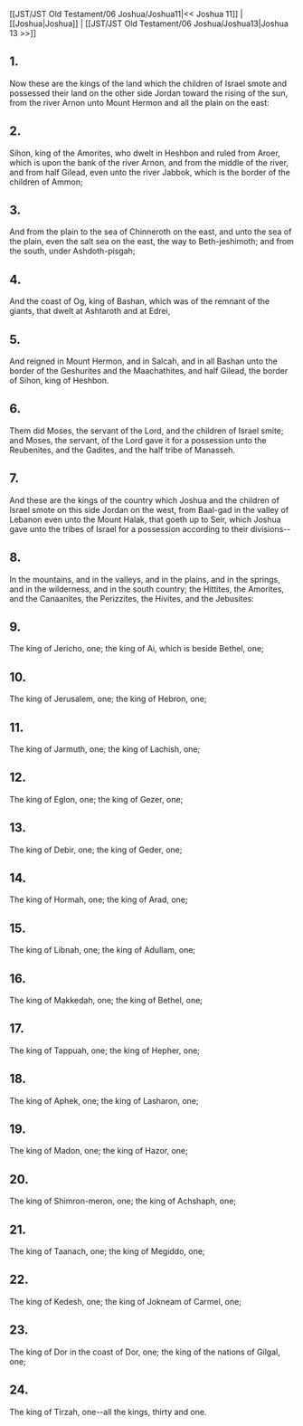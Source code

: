 [[JST/JST Old Testament/06 Joshua/Joshua11|<< Joshua 11]] | [[Joshua|Joshua]] | [[JST/JST Old Testament/06 Joshua/Joshua13|Joshua 13 >>]]
## 1.
Now these are the kings of the land which the children of Israel smote and possessed their land on the other side Jordan toward the rising of the sun, from the river Arnon unto Mount Hermon and all the plain on the east:
## 2.
Sihon, king of the Amorites, who dwelt in Heshbon and ruled from Aroer, which is upon the bank of the river Arnon, and from the middle of the river, and from half Gilead, even unto the river Jabbok, which is the border of the children of Ammon;
## 3.
And from the plain to the sea of Chinneroth on the east, and unto the sea of the plain, even the salt sea on the east, the way to Beth-jeshimoth; and from the south, under Ashdoth-pisgah;
## 4.
And the coast of Og, king of Bashan, which was of the remnant of the giants, that dwelt at Ashtaroth and at Edrei,
## 5.
And reigned in Mount Hermon, and in Salcah, and in all Bashan unto the border of the Geshurites and the Maachathites, and half Gilead, the border of Sihon, king of Heshbon.
## 6.
Them did Moses, the servant of the Lord, and the children of Israel smite; and Moses, the servant, of the Lord gave it for a possession unto the Reubenites, and the Gadites, and the half tribe of Manasseh.
## 7.
And these are the kings of the country which Joshua and the children of Israel smote on this side Jordan on the west, from Baal-gad in the valley of Lebanon even unto the Mount Halak, that goeth up to Seir, which Joshua gave unto the tribes of Israel for a possession according to their divisions\--
## 8.
In the mountains, and in the valleys, and in the plains, and in the springs, and in the wilderness, and in the south country; the Hittites, the Amorites, and the Canaanites, the Perizzites, the Hivites, and the Jebusites:
## 9.
The king of Jericho, one; the king of Ai, which is beside Bethel, one;
## 10.
The king of Jerusalem, one; the king of Hebron, one;
## 11.
The king of Jarmuth, one; the king of Lachish, one;
## 12.
The king of Eglon, one; the king of Gezer, one;
## 13.
The king of Debir, one; the king of Geder, one;
## 14.
The king of Hormah, one; the king of Arad, one;
## 15.
The king of Libnah, one; the king of Adullam, one;
## 16.
The king of Makkedah, one; the king of Bethel, one;
## 17.
The king of Tappuah, one; the king of Hepher, one;
## 18.
The king of Aphek, one; the king of Lasharon, one;
## 19.
The king of Madon, one; the king of Hazor, one;
## 20.
The king of Shimron-meron, one; the king of Achshaph, one;
## 21.
The king of Taanach, one; the king of Megiddo, one;
## 22.
The king of Kedesh, one; the king of Jokneam of Carmel, one;
## 23.
The king of Dor in the coast of Dor, one; the king of the nations of Gilgal, one;
## 24.
The king of Tirzah, one\--all the kings, thirty and one.

